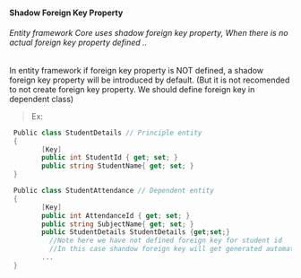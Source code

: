 #### Shadow Foreign Key Property
###### Entity framework Core uses shadow foreign key property, When there is no actual foreign key property defined ..

   In entity framework if foreign key property is NOT defined, a shadow foreign key property will be introduced by default.
   (But it is not recomended to not create foreign key property. We should define foreign key in dependent class)

  > Ex:
```csharp
 Public class StudentDetails // Principle entity
 {
        [Key]
        public int StudentId { get; set; }
        public string StudentName{ get; set; }
 }

 Public class StudentAttendance // Dependent entity
 {
        [Key]
        public int AttendanceId { get; set; }
        public string SubjectName{ get; set; }
        public StudentDetails StudentDetails {get;set;}
          //Note here we have not defined foreign key for student id
          //In this case shandow foreign key will get generated automatically
        ...
 }
```

[//]: # (Tags: SQLite, EF Core, Shadow Foreign Key)
[//]: # (Type: Asp.net Core - EntityFrameworkCore)
[//]: # (Rating: 2)
[//]: # (ReadyState:Publish)
